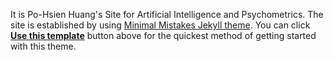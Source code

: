 It is Po-Hsien Huang's Site for Artificial Intelligence and Psychometrics. The site is established by using [Minimal Mistakes Jekyll theme](https://github.com/mmistakes/minimal-mistakes). You can click [**Use this template**](https://github.com/mmistakes/mm-github-pages-starter/generate) button above for the quickest method of getting started with this theme.
